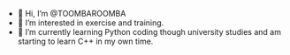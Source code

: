 - 👋 Hi, I’m @TOOMBAROOMBA
- 👀 I’m interested in exercise and training.
- 🌱 I’m currently learning Python coding though university studies and am starting to learn C++ in my own time.


<!---
TOOMBAROOMBA/TOOMBAROOMBA is a ✨ special ✨ repository because its `README.md` (this file) appears on your GitHub profile.
You can click the Preview link to take a look at your changes.
--->
